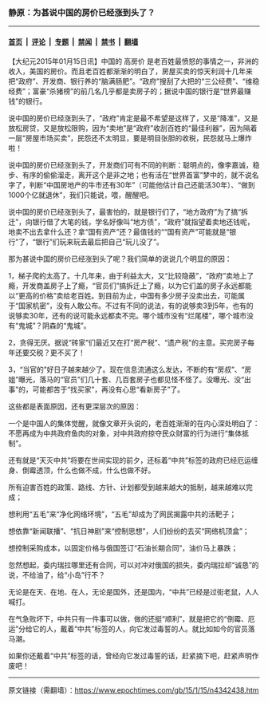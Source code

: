 ### 静原：为甚说中国的房价已经涨到头了？

---

#### [首页](../../../..?n4342438) &nbsp;|&nbsp; [评论](../../../../../epoch-comment?n4342438) &nbsp;|&nbsp; [专题](../../../../../epoch-special?n4342438) &nbsp;|&nbsp; [禁闻](../../../../../epoch-news?n4342438) &nbsp;|&nbsp; [禁书](../../../../../books?n4342438) &nbsp;|&nbsp; [翻墙](https://github.com/gfw-breaker/nogfw/blob/master/README.md?n4342438)


<div class="post_content" id="artbody" itemprop="articleBody">
 <!-- article content begin -->
 <p>
  【大纪元2015年01月15日讯】中国的
  <ok href="https://www.epochtimes.com/gb/tag/%E9%AB%98%E6%88%BF%E4%BB%B7.html">
   高房价
  </ok>
  是老百姓最愤怒的事情之一，非洲的收入，美国的房价。而且老百姓都渐渐的明白了，房屋买卖的惊天利润十几年来把“政府”、开发商、银行养的“脑满肠肥”。“政府”搜刮了大把的“三公经费”、“维稳经费”；富豪“杀猪榜”的前几名几乎都是卖房子的；据说中国的银行是“世界最赚钱”的银行。
 </p>
 <p>
  说中国的房价已经涨到头了，“政府”肯定是最不希望是这样了，又是“降准”，又是放松房贷，又是放松限购，因为“卖地”是“政府”收刮百姓的“最佳利器”，因为隔着一层“房屋市场买卖”，民怨还不太明显，要是明目张胆的收税，民怨就马上爆炸啦！
 </p>
 <p>
  说中国的房价已经涨到头了，开发商们可有不同的判断：聪明点的，像李嘉诚，稳步、有序的偷偷溜走，离开这个是非之地；也有活在“世界首富”梦中的，就不说名字了，判断“中国房地产的牛市还有30年”（可能他估计自己还能活30年）、“做到1000个亿就退休”，我们只能说，喂，醒醒吧。
 </p>
 <p>
  说中国的房价已经涨到头了，最害怕的，就是银行们了，“地方政府”为了搞“拆迁”，向银行借了大笔的钱，学名好像叫“地方债”，“政府”就指望着卖地还钱呢，地卖不出去拿什么还？拿“国有资产”还？最值钱的““国有资产”可能就是“银行”了，“银行”们玩来玩去最后把自己“玩儿没了”。
 </p>
 <p>
  那为甚说中国的房价已经涨到头了呢？我们简单的说说几个明显的原因：
 </p>
 <p>
  1，梯子爬的太高了。十几年来，由于利益太大，又“比较隐蔽”，“政府”卖地上了瘾，开发商盖房子上了瘾，“官员们”搞拆迁上了瘾，以为它们盖的房子永远都能以“更高的价格”卖给老百姓。到目前为止，中国有多少房子没卖出去，可能属于“国家机密”，没有人敢公布。不过有不同的说法，有的说够卖3到5年，也有的说够卖30年，还有的说可能永远都卖不完。哪个城市没有“烂尾楼”，哪个城市没有“鬼城”？阴森的“鬼城”。
 </p>
 <p>
  2，贪得无厌。据说“砖家”们最近又在打“房产税”、“遗产税”的主意。买完房子每年还要交税？更不买了！
 </p>
 <p>
  3，“当官的”好日子越来越少了。现在信息流通这么发达，不断的有“房叔”、“房姐”曝光，落马的“官员”们几十套、几百套房子也都见怪不怪了。没曝光、没“出事”的，可能都苦于“找买家”，再没有心思“看新房子”了。
 </p>
 <p>
  这些都是表面原因，还有更深层次的原因：
 </p>
 <p>
  一个是中国人的集体觉醒，就像文章开头说的，老百姓渐渐的在内心深处明白了：不愿再成为中共政府鱼肉的对象，对中共政府掠夺民众财富的行为进行“集体抵制”。
 </p>
 <p>
  还有就是“天灭中共”将要在世间实现的前夕，还标着“中共”标签的政府已经厄运缠身、倒霉透顶，什么也做不成，什么也做不好。
 </p>
 <p>
  所有迫害百姓的政策、路线、方针、计划都受到越来越大的抵制，越来越难以完成；
 </p>
 <p>
  想利用“五毛”来“净化网络环境”，“五毛”却成为了网民揭露中共的活靶子；
 </p>
 <p>
  想依靠“新闻联播”、“抗日神剧”来“控制思想”，人们纷纷的去买“网络机顶盒”；
 </p>
 <p>
  想控制采购成本，以固定价格与俄国签订“石油长期合同”，油价马上暴跌；
 </p>
 <p>
  忽然想起，委内瑞拉哪里还有合同，可以对冲对俄国的损失，委内瑞拉却“诚恳”的说，不给油了，给“小岛”行不？
 </p>
 <p>
  无论是在天、在地、在人，无论是国外，还是国内，“中共”已经是过街老鼠，人人喊打。
 </p>
 <p>
  在气急败坏下，中共只有一件事可以做，做的还挺“顺利”，就是把它的“倒霉、厄运”分给它的人，戴着“中共”标签的人，向它发过毒誓的人。就比如如今的官员落马潮。
 </p>
 <p>
  如果你还戴着“中共”标签的话，曾经向它发过毒誓的话，赶紧摘下吧，赶紧声明作废吧！
 </p>
 <!-- article content end -->
 <div id="below_article_ad">
 </div>
</div>


---

原文链接（需翻墙）：https://www.epochtimes.com/gb/15/1/15/n4342438.htm